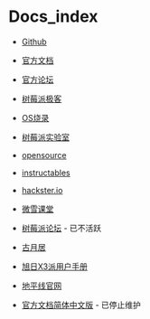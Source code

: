 # Docs_index

- [Github](https://github.com/raspberrypi)

- [官方文档](https://www.raspberrypi.com/documentation/)

- [官方论坛](https://forums.raspberrypi.com/index.php)

- [树莓派极客](https://www.raspi.cc/)

- [OS烧录](https://www.raspberrypi.com/software/)

- [树莓派实验室](https://shumeipai.nxez.com/)

- [opensource](https://opensource.com/)

- [instructables](https://www.instructables.com/)

- [hackster.io](https://www.hackster.io/)

- [微雪课堂](https://www.waveshare.net/study/portal.php)

- [树莓派论坛](http://www.shumeipai.net/portal.php) - 已不活跃

- [古月居](https://www.guyuehome.com/)

- [旭日X3派用户手册](https://developer.horizon.ai/api/v1/fileData/documents_pi/index.html)

- [地平线官网](https://developer.horizon.ai/)

- [官方文档简体中文版](https://rpicn.bsdcn.org/) - 已停止维护
